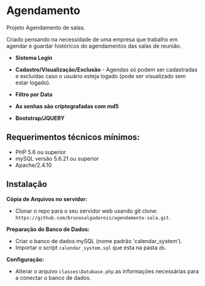 # Agendamento

Projeto Agendamento de salas.

Criado pensando na necessidade de uma empresa que trabalho em agendar e guardar históricos do agendamentos das salas de reunião.

* **Sistema Login**

* **Cadastro/Visualização/Exclusão** - Agendas só podem ser cadastradas e excluidas caso o usuário esteja logado (pode ser visualizado sem estar logado).

* **Filtro por Data**

* **As senhas são criptografadas com md5**

* **Bootstrap/JQUERY**

## Requerimentos técnicos mínimos:
- PHP 5.6 ou superior
- mySQL versão 5.6.21 ou superior
- Apache/2.4.10

## Instalação

**Cópia de Arquivos no servidor:**

- Clonar o repo para o seu servidor web usando git clone: `https://github.com/brunosalgadoreis/agendamento-sala.git`.

**Preparação do Banco de Dados:**
- Criar o banco de dados mySQL (nome padrão 'calendar_system').
- Importar o script `calendar_system.sql` que esta na pasta `db`.

**Configuração:**
- Alterar o arquivo `classes\Database.php` as informações necessárias para a conectar o banco de dados.

